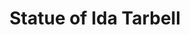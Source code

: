 ---
pid: RS318
title: Statue of Ida Tarbell
location_transcription: Market & 20th
zipcode: '19103'
outside_phl: 
neighborhood: Rittenhouse Square,Avenue of The Arts,Logan Square,Fitler Square
age: '29'
age_range: 20-29
instagram: 
image_file_name: RS_318.jpg
proposal_transcription: |-
  '-Statue (or bust) of Ida Tarbell (1854-1944)
  -Pioneer of Investigative Journalism
  -Led to break up of Standard Oil Co.
  -Pennsylvanian, only female graduate of Allegheny College
  -Biographic of Abraham Lincoln
  -Teacher, Author, OG Muck Raker, Badass
topic: Education,Figure,History,Philadelphia,Women
topic_summary: 0, 0, 0, 0, 0
type: Sculpture Statue
keywords_other: ida tarbell, journalism, oil
credit: Rich Jones
image_labels: 
twitter: 
facebook: 
permalink: "/monuments/rs318/"
layout: item-page
---